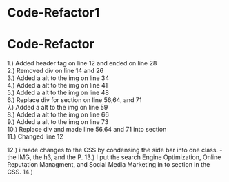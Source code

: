 # Code-Refactor1
# Code-Refactor
1.) Added header tag on line 12 and ended on line 28
<br>
2.) Removed div on line 14 and 26
<br>
3.) Added a alt to the img on line 34
<br>
4.) Added a alt to the img on line 41
<br>
5.) Added a alt to the img on line 48
<br>
6.) Replace div for section on line 56,64, and 71
<br>
7.) Added a alt to the img on line 59
<br>
8.) Added a alt to the img on line 66
<br>
9.) Added a alt to the img on line 73
<br>
10.) Replace div and made line 56,64 and 71 into section
<br>
11.) Changed line 12

12.) i made changes to the CSS by condensing the side bar into one class.
 -the IMG, the h3, and the P.
 13.) I put the search Engine Optimization, Online Reputation Managment, and Social Media Marketing in to section in the CSS.
 14.)
 
